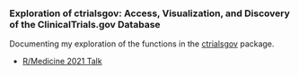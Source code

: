 ### Exploration of ctrialsgov: Access, Visualization, and Discovery of the ClinicalTrials.gov Database

Documenting my exploration of the functions in the [ctrialsgov](https://cran.r-project.org/web/packages/ctrialsgov/index.html) package. 

- [R/Medicine 2021 Talk](https://www.youtube.com/watch?v=3x9uOc2yB_c&ab_channel=RConsortium)

